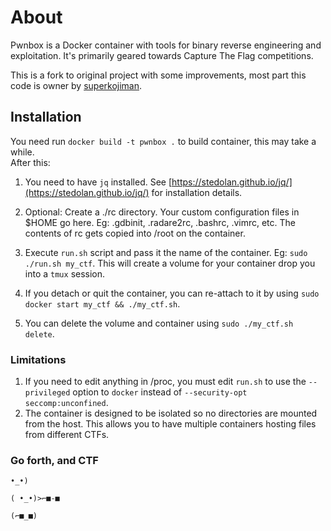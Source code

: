 # About

Pwnbox is a Docker container with tools for binary reverse engineering and exploitation. It's primarily geared towards Capture The Flag competitions.

This is a fork to original project with some improvements, most part this code is owner by [superkojiman](https://github.com/superkojiman).

## Installation

You need run `docker build -t pwnbox .` to build container, this may take a while.  
After this:

 1. You need to have `jq` installed. See [https://stedolan.github.io/jq/](https://stedolan.github.io/jq/) for installation details.

 2. Optional: Create a ./rc directory. Your custom configuration files in $HOME go here. Eg: .gdbinit, .radare2rc, .bashrc, .vimrc, etc. The contents of rc gets copied into /root on the container.

 3. Execute `run.sh` script and pass it the name of the container. Eg: `sudo ./run.sh my_ctf`. This will create a volume for your container drop you into a `tmux` session.

 4. If you detach or quit the container, you can re-attach to it by using `sudo docker start my_ctf && ./my_ctf.sh`.

 5. You can delete the volume and container using `sudo ./my_ctf.sh delete`.

### Limitations

 1. If you need to edit anything in /proc, you must edit `run.sh` to use the `--privileged` option to `docker` instead of `--security-opt seccomp:unconfined`.
 1. The container is designed to be isolated so no directories are mounted from the host. This allows you to have multiple containers hosting files from different CTFs.

### Go forth, and CTF

```plaintext
•_•)

( •_•)>⌐■-■

(⌐■_■)
```
